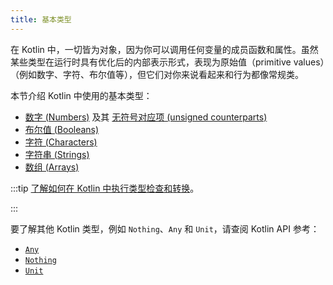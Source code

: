 ```yaml
---
title: 基本类型
---
```

在 Kotlin 中，一切皆为对象，因为你可以调用任何变量的成员函数和属性。虽然某些类型在运行时具有优化后的内部表示形式，表现为原始值（primitive values）（例如数字、字符、布尔值等），但它们对你来说看起来和行为都像常规类。

本节介绍 Kotlin 中使用的基本类型：

* [数字 (Numbers)](numbers) 及其 [无符号对应项 (unsigned counterparts)](unsigned-integer-types)
* [布尔值 (Booleans)](booleans)
* [字符 (Characters)](characters)
* [字符串 (Strings)](strings)
* [数组 (Arrays)](arrays)

:::tip
[了解如何在 Kotlin 中执行类型检查和转换](typecasts)。

:::

要了解其他 Kotlin 类型，例如 `Nothing`、`Any` 和 `Unit`，请查阅 Kotlin API 参考：

* [`Any`](https://kotlinlang.org/api/latest/jvm/stdlib/kotlin/-any/)
* [`Nothing`](https://kotlinlang.org/api/latest/jvm/stdlib/kotlin/-nothing.html)
* [`Unit`](https://kotlinlang.org/api/latest/jvm/stdlib/kotlin/-unit/)